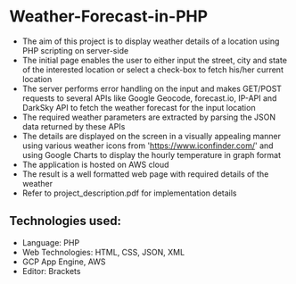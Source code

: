 # Weather-Forecast-in-PHP
- The aim of this project is to display weather details of a location using PHP scripting on server-side
- The initial page enables the user to either input the street, city and state of the interested location or select a check-box to fetch his/her current location
- The server performs error handling on the input and makes GET/POST requests to several APIs like Google Geocode, forecast.io, IP-API and DarkSky API to fetch the weather forecast for the input location
- The required weather parameters are extracted by parsing the JSON data returned by these APIs
- The details are displayed on the screen in a visually appealing manner using various weather icons from 'https://www.iconfinder.com/' and using Google Charts to display the hourly temperature in graph format
- The application is hosted on AWS cloud
- The result is a well formatted web page with required details of the weather
- Refer to project_description.pdf for implementation details

Technologies used:
  -
  - Language: PHP
  - Web Technologies: HTML, CSS, JSON, XML
  - GCP App Engine, AWS
  - Editor: Brackets
